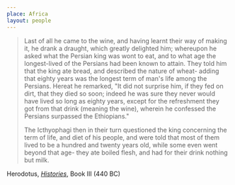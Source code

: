 ```yaml
---
place: Africa
layout: people
---
```


> Last of all he came to the wine, and having learnt their way of making it, he drank a draught, which greatly delighted him; whereupon he asked what the Persian king was wont to eat, and to what age the longest-lived of the Persians had been known to attain. They told him that the king ate bread, and described the nature of wheat- adding that eighty years was the longest term of man's life among the Persians. Hereat he remarked, "It did not surprise him, if they fed on dirt, that they died so soon; indeed he was sure they never would have lived so long as eighty years, except for the refreshment they got from that drink (meaning the wine), wherein he confessed the Persians surpassed the Ethiopians."
>
> The Icthyophagi then in their turn questioned the king concerning the term of life, and diet of his people, and were told that most of them lived to be a hundred and twenty years old, while some even went beyond that age- they ate boiled flesh, and had for their drink nothing but milk.

Herodotus, [_Histories_](http://classics.mit.edu/Herodotus/history.3.iii.html), Book III (440 BC)
